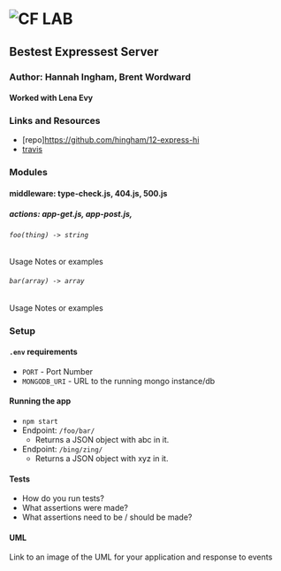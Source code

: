 ![CF](http://i.imgur.com/7v5ASc8.png) LAB
=================================================

## Bestest Expressest Server

### Author: Hannah Ingham, Brent Wordward

#### Worked with Lena Evy

### Links and Resources
* [repo]https://github.com/hingham/12-express-hi
* [travis](http://xyz.com)

### Modules
#### middleware: type-check.js, 404.js, 500.js
##### actions: app-get.js, app-post.js, 

###### `foo(thing) -> string`
Usage Notes or examples

###### `bar(array) -> array`
Usage Notes or examples

### Setup
#### `.env` requirements
* `PORT` - Port Number
* `MONGODB_URI` - URL to the running mongo instance/db

#### Running the app
* `npm start`
* Endpoint: `/foo/bar/`
  * Returns a JSON object with abc in it.
* Endpoint: `/bing/zing/`
  * Returns a JSON object with xyz in it.

#### Tests
* How do you run tests?
* What assertions were made?
* What assertions need to be / should be made?

#### UML
Link to an image of the UML for your application and response to events
